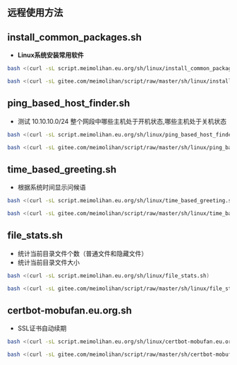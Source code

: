## 远程使用方法

## install_common_packages.sh

- **Linux系统安装常用软件**

```bash
bash <(curl -sL script.meimolihan.eu.org/sh/linux/install_common_packages.sh)
```

```bash
bash <(curl -sL gitee.com/meimolihan/script/raw/master/sh/linux/install_common_packages.sh)
```



## ping_based_host_finder.sh

- 测试 10.10.10.0/24 整个网段中哪些主机处于开机状态,哪些主机处于关机状态

```bash
bash <(curl -sL script.meimolihan.eu.org/sh/linux/ping_based_host_finder.sh)
```

```bash
bash <(curl -sL gitee.com/meimolihan/script/raw/master/sh/linux/ping_based_host_finder.sh)
```



## time_based_greeting.sh

- 根据系统时间显示问候语

```bash
bash <(curl -sL script.meimolihan.eu.org/sh/linux/time_based_greeting.sh)
```

```bash
bash <(curl -sL gitee.com/meimolihan/script/raw/master/sh/linux/time_based_greeting.sh)
```

## file_stats.sh

- 统计当前目录文件个数（普通文件和隐藏文件）
- 统计当前目录文件大小

```bash
bash <(curl -sL script.meimolihan.eu.org/sh/linux/file_stats.sh)
```

```bash
bash <(curl -sL gitee.com/meimolihan/script/raw/master/sh/linux/file_stats.sh)
```

## certbot-mobufan.eu.org.sh

- SSL证书自动续期

```bash
bash <(curl -sL script.meimolihan.eu.org/sh/linux/certbot-mobufan.eu.org.sh)
```

```bash
bash <(curl -sL gitee.com/meimolihan/script/raw/master/sh/certbot-mobufan.eu.org.sh)
```


